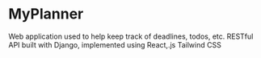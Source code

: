 # MyPlanner
Web application used to help keep track of deadlines, todos, etc. RESTful API built with Django, implemented using React,.js Tailwind CSS
